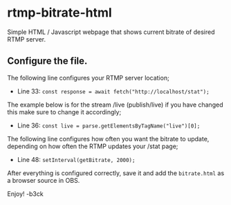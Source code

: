 # rtmp-bitrate-html
Simple HTML / Javascript webpage that shows current bitrate of desired RTMP server.


## Configure the file.
The following line configures your RTMP server location;

* Line 33: `const response = await fetch("http://localhost/stat");`


The example below is for the stream /live (publish/live) if you have changed this make sure to change it accordingly;

* Line 36: `const live = parse.getElementsByTagName("live")[0];`


The following line configures how often you want the bitrate to update, depending on how often the RTMP updates your /stat page;

* Line 48: `setInterval(getBitrate, 2000);`



After everything is configured correctly, save it and add the `bitrate.html` as a browser source in OBS.

Enjoy!
-b3ck
